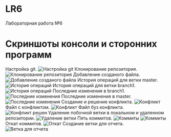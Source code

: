 # LR6
Лабораторная работа №6
# Скриншоты консоли и сторонних программ
Настройка git.
![Настройка git](/imades/1.png)
Клонирование репозитория.
![Клонирование репозитория](/imades/2.png)
Добавление созданого файла.
![Добавление созданого файла](/imades/3.png)
История операций для ветки master.
![История операций](/imades/4.png)
История операций для ветки branch1.
![История операций](/imades/5.png)
Последние изменения в branch1.
![Последние изменения](/imades/6.png)
Последние изменения в master.
![Последние изменения](/imades/7.png)
Создание и решение конфликта.
![Конфликт](/imades/8.png)
Файл с конфликтом.
![Конфликт](/imades/блокнот1.png)
Файл буз конфликта.
![Конфликт решен](/imades/блокнот2.png)
Удаление побочной ветки в локальном и удаленном репозитории. 
![Удаление ветки](/imades/9.png)
Пять коммитов.
![Коммиты](/imades/10.png)
![Коммиты](/imades/11.png)
Откат коммитов.
![Откат](/imades/12.png)
Создание ветки для отчета.
![Ветка для отчета](/imades/13.png)
